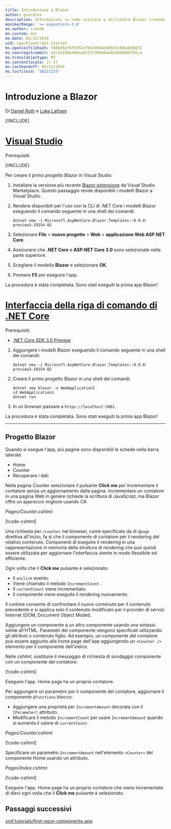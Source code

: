 ```yaml
---
title: Introduzione a Blazor
author: guardrex
description: Informazioni su come iniziare a utilizzare Blazor creando e modificando un progetto Blazor.
monikerRange: '>= aspnetcore-3.0'
ms.author: riande
ms.custom: mvc
ms.date: 02/12/2019
uid: spa/blazor/get-started
ms.openlocfilehash: f46bd9af0f0762e794349d4e98de5c086a690d72
ms.sourcegitcommit: a1c43150ed46aa01572399e8aede50d4668745ca
ms.translationtype: MT
ms.contentlocale: it-IT
ms.lasthandoff: 03/21/2019
ms.locfileid: "58327229"
---
```

# <a name="get-started-with-blazor"></a>Introduzione a Blazor

Di [Daniel Roth](https://github.com/danroth27) e [Luke Latham](https://github.com/guardrex)

[!INCLUDE[](~/includes/razor-components-preview-notice.md)]

# <a name="visual-studiotabvisual-studio"></a>[Visual Studio](#tab/visual-studio)

Prerequisiti:

[!INCLUDE[](~/includes/net-core-prereqs-vs-3.0.md)]

Per creare il primo progetto Blazor in Visual Studio:

1. Installare la versione più recente [Blazor estensione](https://go.microsoft.com/fwlink/?linkid=870389) da Visual Studio Marketplace. Questo passaggio rende disponibili i modelli Blazor a Visual Studio.
1. Rendere disponibili per l'uso con la CLI di .NET Core i modelli Blazor eseguendo il comando seguente in una shell dei comandi:

   ```console
   dotnet new -i Microsoft.AspNetCore.Blazor.Templates::0.9.0-preview3-19154-02
   ```

1. Selezionare **File** > **nuovo progetto** > **Web** > **applicazione Web ASP.NET Core**.
1. Assicurarsi che **.NET Core** e **ASP.NET Core 3.0** sono selezionate nella parte superiore.
1. Scegliere il modello **Blazor** e selezionare **OK**.
1. Premere **F5** per eseguire l'app.

La procedura è stata completata. Sono stati eseguiti la prima app Blazor!

<!--

# [Visual Studio Code](#tab/visual-studio-code)

Prerequisites:

[!INCLUDE[](~/includes/net-core-prereqs-vsc-3.0.md)]

To create your first Blazor project in Visual Studio Code:

1. Execute the following command in a command shell:

   ```console
   dotnet new blazor -o WebApplication1
   ```

1. Open the *WebApplication1* folder in Visual Studio Code.

1. Visual Studio code offers to create assets to build and debug the app, which includes the *tasks.json* and *launch.json* files. Select **Yes** to add the assets.

1. Execute the app using the Visual Studio Code debugger.

1. In a browser, navigate to `https://localhost:5001`.

Congratulations! You just ran your first Blazor app!

# [Visual Studio for Mac](#tab/visual-studio-mac)

.NET Core 3.0 will be supported with Visual Studio for Mac version 8.0 or later. Visual Studio for Mac version 8.0 Preview isn't available at this time.

Use the [.NET Core CLI version of this topic](xref:razor-components/get-started?tabs=netcore-cli) on macOS.

[!INCLUDE[](~/includes/net-core-prereqs-mac-3.0.md)]

To create your first project Blazor project in Visual Studio for Mac:

1. Select **File** > **New Solution** or **New Project**.
1. In the sidebar, select **.NET Core** > **App**.
1. Select **Blazor** and select **Next**.
1. The **Target Framework** defaults to **.NET Core 3.0**. Select **Next**.
1. In the **Project Name** field, enter `WebApplication1`. Select **Create**.
1. Select **Run** > **Run Without Debugging** to run the app *without the debugger*. Running with the debugger isn't supported at this time.

Congratulations! You just ran your first Blazor app!
-->

# <a name="net-core-clitabnetcore-cli"></a>[Interfaccia della riga di comando di .NET Core](#tab/netcore-cli/)

Prerequisiti:

* [.NET Core SDK 3.0 Preview](https://dotnet.microsoft.com/download/dotnet-core/3.0)

1. Aggiungere i modelli Blazor eseguendo il comando seguente in una shell dei comandi:

   ```console
   dotnet new -i Microsoft.AspNetCore.Blazor.Templates::0.9.0-preview3-19154-02
   ```

1. Creare il primo progetto Blazor in una shell dei comandi:

   ```console
   dotnet new blazor -o WebApplication1
   cd WebApplication1
   dotnet run
   ```

1. In un browser passare a `https://localhost:5001`.

La procedura è stata completata. Sono stati eseguiti la prima app Blazor!

---

## <a name="blazor-project"></a>Progetto Blazor

Quando si esegue l'app, più pagine sono disponibili le schede nella barra laterale:

* Home
* Counter
* Recuperare i dati

Nella pagina Counter selezionare il pulsante **Click me** per incrementare il contatore senza un aggiornamento della pagina. Incrementare un contatore in una pagina Web in genere richiede la scrittura di JavaScript, ma Blazor offre un approccio migliore usando C#.

*Pages/Counter.cshtml*:

[!code-cshtml[](get-started/samples_snapshot/3.x/Counter1.cshtml)]

Una richiesta per `/counter` nel browser, come specificato da di `@page` direttiva all'inizio, fa sì che il componente di contatore per il rendering del relativo contenuto. Componenti di eseguire il rendering in una rappresentazione in memoria della struttura di rendering che può quindi essere utilizzata per aggiornare l'interfaccia utente in modo flessibile ed efficiente.

Ogni volta che il **Click me** pulsante è selezionato:

* Il `onclick` evento.
* Viene chiamato il metodo `IncrementCount` .
* Il `currentCount` viene incrementato.
* Il componente viene eseguito il rendering nuovamente.

Il runtime consente di confrontare il nuovo contenuto per il contenuto precedente e si applica solo il contenuto modificato per il provider di servizi Internet (DOM, Document Object Model).

Aggiungere un componente a un altro componente usando una sintassi simile all'HTML. Parametri del componente vengono specificati utilizzando gli attributi o contenuto figlio. Ad esempio, un componente del contatore può essere aggiunto alla home page dell'app aggiungendo un `<Counter />` elemento per il componente dell'indice.

Nelle *cshtml*, sostituire il messaggio di richiesta di sondaggio componente con un componente del contatore:

[!code-cshtml[](get-started/samples_snapshot/3.x/Index1.cshtml?highlight=7)]

Eseguire l'app. Home page ha un proprio contatore.

Per aggiungere un parametro per il componente del contatore, aggiornare il componente `@functions` blocco:

* Aggiungere una proprietà per `IncrementAmount` decorata con il `[Parameter]` attributo.
* Modificare il metodo `IncrementCount` per usare `IncrementAmount` quando si aumenta il valore di `currentCount`.

*Pages/Counter.cshtml*:

[!code-cshtml[](get-started/samples_snapshot/3.x/Counter2.cshtml?highlight=4,8)]

Specificare un parametro `IncrementAmount` nell'elemento `<Counter>` del componente Home usando un attributo.

*Pages/Index.cshtml*:

[!code-cshtml[](get-started/samples_snapshot/3.x/Index2.cshtml)]

Eseguire l'app. Home page ha un proprio contatore che viene incrementato di dieci ogni volta che il **Click me** pulsante è selezionato.

## <a name="next-steps"></a>Passaggi successivi

<xref:tutorials/first-razor-components-app>
